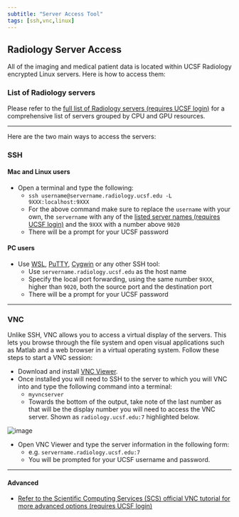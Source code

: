 ```yaml
---
subtitle: "Server Access Tool"
tags: [ssh,vnc,linux]
---
```


## Radiology Server Access

All of the imaging and medical patient data is located within UCSF Radiology encrypted Linux servers. Here is how to access them:

### List of Radiology servers

Please refer to the [full list of Radiology servers (requires UCSF login)](https://git.radiology.ucsf.edu/amoralesmartinez/ucsf-radiology-getting-started/-/blob/e7fd1b024c14f8e15713db1e7431efdaf8faa970/content/materials/listofservers.md) for a comprehensive list of servers grouped by CPU and GPU resources.

---

Here are the two main ways to access the servers:

### SSH

#### Mac and Linux users

- Open a terminal and type the following:
  - `ssh username@servername.radiology.ucsf.edu -L 9XXX:localhost:9XXX`
  - For the above command make sure to replace the `username` with your own, the  `servername` with any of the [listed server names (requires UCSF login)](https://git.radiology.ucsf.edu/amoralesmartinez/ucsf-radiology-getting-started/-/blob/e7fd1b024c14f8e15713db1e7431efdaf8faa970/content/materials/listofservers.md) and the `9XXX` with a number above `9020`
  - There will be a prompt for your UCSF password  

#### PC users

- Use [WSL](https://docs.microsoft.com/en-us/windows/wsl/install-win10), [PuTTY](https://www.ssh.com/ssh/putty/download), [Cygwin](https://cygwin.com/install.html) or any other SSH tool:
  - Use `servername.radiology.ucsf.edu` as the host name
  - Specify the local port forwarding, using the same number `9XXX`, higher than `9020`, both the source port and the destination port
  - There will be a prompt for your UCSF password

---

### VNC

Unlike SSH, VNC allows you to access a virtual display of the servers. This lets you browse through the file system and open visual applications such as Matlab and a web browser in a virtual operating system. Follow these steps to start a VNC session:

- Download and install [VNC Viewer](https://www.realvnc.com/en/connect/download/viewer/).
- Once installed you will need to SSH to the server to which you will VNC into and type the following command into a terminal:
  - `myvncserver`
  - Towards the bottom of the output, take note of the last number as that will be the display number you will need to access the VNC server. Shown as `radiology.ucsf.edu:7` highlighted below.

![image](/materials/vncserversample.png "VNC Output")

- Open VNC Viewer and type the server information in the following form:
  - e.g. `servername.radiology.ucsf.edu:7`
  - You will be prompted for your UCSF username and password.

---

#### Advanced

- [Refer to the Scientific Computing Services (SCS) official VNC tutorial for more advanced options (requires UCSF login)](https://wiki.radiology.ucsf.edu/bin/view/SCS/Tutorials/RealVNCAdvanced/)